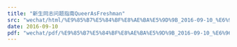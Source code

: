```yaml
---
title: "新生同志问题指南QueerAsFreshman"
src: "wechat/html/%E9%85%B7%E5%84%BF%E8%AE%BA%E5%9D%9B_2016-09-10_%E6%96%B0%E7%94%9F%E5%90%8C%E5%BF%97%E9%97%AE%E9%A2%98%E6%8C%87%E5%8D%97QueerAsFreshman.html"
date: 2016-09-10
pdf: "wechat/pdf/%E9%85%B7%E5%84%BF%E8%AE%BA%E5%9D%9B_2016-09-10_%E6%96%B0%E7%94%9F%E5%90%8C%E5%BF%97%E9%97%AE%E9%A2%98%E6%8C%87%E5%8D%97QueerAsFreshman.pdf"
---
```

